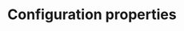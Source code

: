 ---
title: Configuration properties
redirect_to:
  - https://www.ibm.com/support/knowledgecenter/SS7P7S_ind/watson-assistant-solutions/audio/config_properties.html
---
